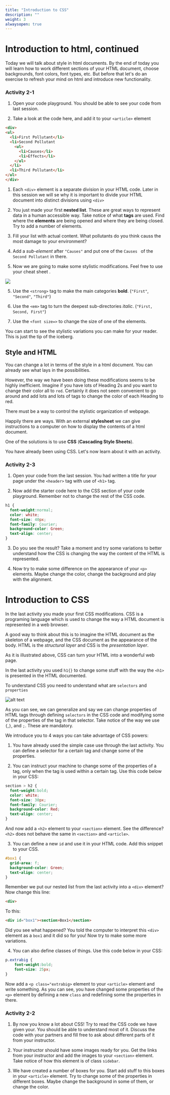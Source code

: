 ```yaml
---
title: "Introduction to CSS"
description: ""
weight: 3
alwaysopen: true
---
```


# Introduction to html, continued

Today we will talk about style in html documents. By the end of today you will learn how to work different sections of your HTML document, choose backgrounds, font colors, font types, etc. But before that let's do an exercise to refresh your mind on html and introduce new functionality.

### Activity 2-1

1. Open your code playground. You should be able to see your code from last session.

2. Take a look at the code here, and add it to your `<article>` element

```html
<div>
<ul>
  <li>First Pollutant</li>
  <li>Second Pollutant
    <ul>
      <li>Causes</li>
      <li>Effects</li>
    </ul>
  </li>
  <li>Third Pollutant</li>
</ul>
</div>
```

1. Each `<div>` element is a separate division in your HTML code. Later in this session we will se why it is important to divide your HTML document into distinct divisions using `<div>`

3. You just made your first **nested list**. These are great ways to represent data in a human accessible way. Take notice of what **tags** are used. Find where the **elements** are being opened and where they are being closed. Try to add a number of elements.

4. Fill your list with actual content. What pollutants do you think causs the most damage to your environment?

3. Add a *sub-element* after `"Causes"` and put one of the `Causes ` of the `Second Pollutant` in there.

4. Now we are going to make some stylistic modifications. Feel free to use your cheat sheet .

![](./images/tags.jpg)

5. Use the `<strong>` tag to make the main categories **bold**. (`"First"`, `"Second"`, `"Third"`)

6. Use the `<em>` tag to turn the deepest sub-directories *italic*. (`"First, Second, First"`)

7. Use the `<font size=>` to change the size of one of the elements.

You can start to see the stylistic variations you can make for your reader. This is just the tip of the iceberg.

## Style and HTML

You can change a lot in terms of the style in a html document. You can already see what lays in the possibilities.

However, the way we have been doing these modifications seems to be highly inefficient. Imagine if you have lots of Heading 2s and you want to change their color all to `red`. Certainly it does not seem convenient to go around and add lots and lots of tags to change the color of each Heading to red.

There must be a way to control the stylistic organization of webpage.

Happily there are ways. With an external **stylesheet** we can give instructions to a computer on how to display the contents of a html document.

One of the solutions is to use **CSS** (**Cascading Style Sheets**).

You have already been using CSS. Let's now learn about it with an activity.

### Activity 2-3

1. Open your code from the last session. You had written a title for your page under the `<header>` tag with use of `<h1>` tag.

2. Now add the starter code here to the CSS section of your code playground. Remember not to change the rest of the CSS code.

```css
h1 {
  font-weight:normal;
  color: white;
  font-size: 40px;
  font-family: Courier;
  background-color: Green;
  text-align: center;
}
```

3. Do you see the result? Take a moment and try some variations to better understand how the CSS is changing the way the content of the HTML is represented.

4. Now try to make some difference on the appearance of your `<p>` elements. Maybe change the color, change the background and play with the alignment.

# Introduction to CSS

In the last activity you made your first CSS modifications. CSS is a programing language which is used to change the way a HTML document is represented in a web browser.

A good way to think about this is to imagine the HTML document as the skeleton of a webpage, and the CSS document as the appearance of the body. HTML is the *structural layer* and CSS is the *presentation layer*.

As it is illustrated above, CSS can turn your HTML into a wonderful web page.

In the last activity you used `h1{}` to change some stuff with the way the `<h1>` is presented in the HTML documented.

To understand CSS you need to understand what are `selectors` and `properties`

![alt text](./images/css-syntax.jpg)

As you can see, we can generalize and say we can change properties of HTML tags through defining `selectors` in the CSS code and modifying some of the properties of the tag in that selector.
Take notice of the way we use `{`,`}`, and `;`. These are mandatory.

We introduce you to 4 ways you can take advantage of CSS powers:

1. You have already used the simple case use through the last activity. You can define a selector for a certain tag and change some of the properties.

2. You can instruct your machine to change some of the properties of a tag, only when the tag is used within a certain tag. Use this code below in your CSS:

```css
section > h2 {
  font-weight:bold;
  color: white;
  font-size: 30px;
  font-family: Courier;
  background-color: Red;
  text-align: center;
}
```

And now add a `<h2>` element to your `<section>` element. See the difference? `<h2>` does not behave the same in `<section>` and `<article>`.

3. You can define a new `id` and use it in your HTML code. Add this snippet to your CSS.

```css
#box1 {
  grid-area: f;
  background-color: Green;
  text-align: center;
}
```
Remember we put our nested list from the last activity into a `<div>` element?
Now change this line:

```html
<div>
```

To this:

```html
<div id="box1"><section>Box1</section>
```

Did you see what happened?
You told the computer to interpret this `<div>` element as a `box1` and it did so for you! Now try to make some more variations.

4. You can also define classes of things. Use this code below in your CSS:

```css
p.extrabig {
    font-weight:bold;
    font-size: 25px;
}
```

Now add a `<p class="extrabig>` element to your `<article>` element and write something. As you can see, you have changed some properties of the `<p>` element by defining a new `class` and redefining some the properties in there.

### Activity 2-2

1. By now you know a lot about CSS! Try to read the CSS code we have given your. You should be able to understand most of it. Discuss the code with your partners and fill free to ask about different parts of it from your instructor.

2. Your instructor should have some images ready for you. Get the links from your instructor and add the images to your `<section>` element. Take notice of how this element is of class `sidebar`.

3. We have created a number of boxes for you. Start add stuff to this boxes in your `<article>` element. Try to change some of the properties in different boxes. Maybe change the background in some of them, or change the color.
